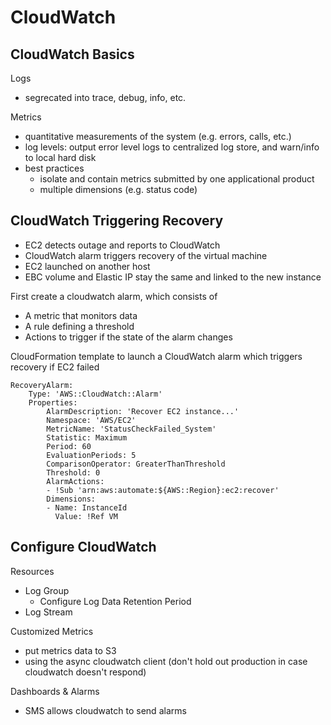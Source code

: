 # CloudWatch

## CloudWatch Basics 

Logs
- segrecated into trace, debug, info, etc.

Metrics
- quantitative measurements of the system (e.g. errors, calls, etc.)
- log levels: output error level logs to centralized log store, and warn/info to local hard disk
- best practices
  - isolate and contain metrics submitted by one applicational product 
  - multiple dimensions (e.g. status code)


## CloudWatch Triggering Recovery 
- EC2 detects outage and reports to CloudWatch
- CloudWatch alarm triggers recovery of the virtual machine
- EC2 launched on another host 
- EBC volume and Elastic IP stay the same and linked to the new instance 


First create a cloudwatch alarm, which consists of 
- A metric that monitors data 
- A rule defining a threshold
- Actions to trigger if the state of the alarm changes 

CloudFormation template to launch a CloudWatch alarm which triggers recovery if EC2 failed

```
RecoveryAlarm:
    Type: 'AWS::CloudWatch::Alarm'
    Properties:
        AlarmDescription: 'Recover EC2 instance...'
        Namespace: 'AWS/EC2'
        MetricName: 'StatusCheckFailed_System'
        Statistic: Maximum
        Period: 60 
        EvaluationPeriods: 5 
        ComparisonOperator: GreaterThanThreshold
        Threshold: 0
        AlarmActions:
        - !Sub 'arn:aws:automate:${AWS::Region}:ec2:recover'
        Dimensions:
        - Name: InstanceId
          Value: !Ref VM 
```


## Configure CloudWatch

Resources
- Log Group
  - Configure Log Data Retention Period 
- Log Stream 

Customized Metrics 
- put metrics data to S3 
- using the async cloudwatch client (don't hold out production in case cloudwatch doesn't respond)

Dashboards & Alarms 
- SMS allows cloudwatch to send alarms 

